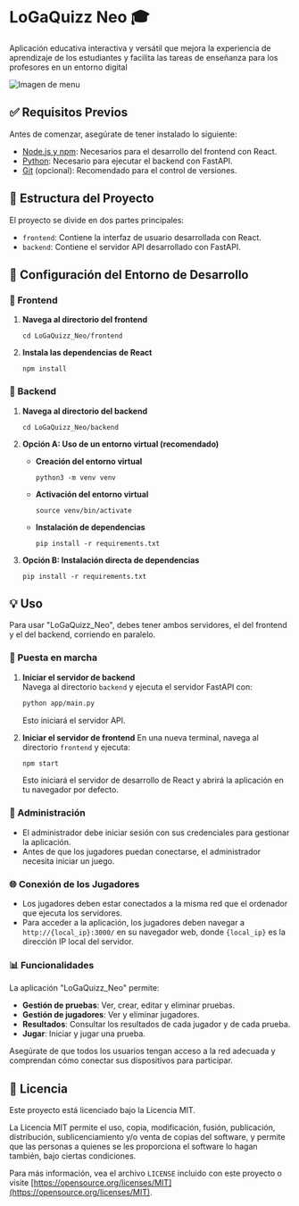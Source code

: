 # LoGaQuizz Neo 🎓 

Aplicación educativa interactiva y versátil que mejora la experiencia de aprendizaje de los estudiantes y facilita las tareas de enseñanza para los profesores en un entorno digital

![Imagen de menu](imagenes/Menu.png)

## ✅ Requisitos Previos

Antes de comenzar, asegúrate de tener instalado lo siguiente:
- [Node.js y npm](https://nodejs.org/es/): Necesarios para el desarrollo del frontend con React.
- [Python](https://www.python.org/downloads/): Necesario para ejecutar el backend con FastAPI.
- [Git](https://git-scm.com/downloads) (opcional): Recomendado para el control de versiones.

## 📂 Estructura del Proyecto

El proyecto se divide en dos partes principales:

- `frontend`: Contiene la interfaz de usuario desarrollada con React.
- `backend`: Contiene el servidor API desarrollado con FastAPI.

## 🔧 Configuración del Entorno de Desarrollo

### 🚀 Frontend

1. **Navega al directorio del frontend** 
   ```
   cd LoGaQuizz_Neo/frontend
   ```

2. **Instala las dependencias de React** 
   ```
   npm install
   ```

### 🔌 Backend

1. **Navega al directorio del backend** 
   ```
   cd LoGaQuizz_Neo/backend
   ```

2. **Opción A: Uso de un entorno virtual (recomendado)**
   - **Creación del entorno virtual**
     ```
     python3 -m venv venv
     ```
   - **Activación del entorno virtual**
     ```
     source venv/bin/activate
     ```
   - **Instalación de dependencias**
     ```
     pip install -r requirements.txt
     ```

3. **Opción B: Instalación directa de dependencias**
   ```
   pip install -r requirements.txt
   ```

## 💡 Uso
Para usar "LoGaQuizz_Neo", debes tener ambos servidores, el del frontend y el del backend, corriendo en paralelo. 

### 🏁 Puesta en marcha

1. **Iniciar el servidor de backend**  
   Navega al directorio `backend` y ejecuta el servidor FastAPI con:
   ```bash
   python app/main.py
   ```
   Esto iniciará el servidor API.

2. **Iniciar el servidor de frontend**
   En una nueva terminal, navega al directorio `frontend` y ejecuta:
   ```bash
   npm start
   ```
   Esto iniciará el servidor de desarrollo de React y abrirá la aplicación en tu navegador por defecto.

### 🔑 Administración

- El administrador debe iniciar sesión con sus credenciales para gestionar la aplicación.
- Antes de que los jugadores puedan conectarse, el administrador necesita iniciar un juego.

### 🌐 Conexión de los Jugadores

- Los jugadores deben estar conectados a la misma red que el ordenador que ejecuta los servidores.
- Para acceder a la aplicación, los jugadores deben navegar a `http://{local_ip}:3000/` en su navegador web, donde `{local_ip}` es la dirección IP local del servidor.

### 📊 Funcionalidades

La aplicación "LoGaQuizz_Neo" permite:

- **Gestión de pruebas**: Ver, crear, editar y eliminar pruebas.
- **Gestión de jugadores**: Ver y eliminar jugadores.
- **Resultados**: Consultar los resultados de cada jugador y de cada prueba.
- **Jugar**: Iniciar y jugar una prueba.

Asegúrate de que todos los usuarios tengan acceso a la red adecuada y comprendan cómo conectar sus dispositivos para participar.


## 📜 Licencia
Este proyecto está licenciado bajo la Licencia MIT.

La Licencia MIT permite el uso, copia, modificación, fusión, publicación, distribución, sublicenciamiento y/o venta de copias del software, y permite que las personas a quienes se les proporciona el software lo hagan también, bajo ciertas condiciones.

Para más información, vea el archivo `LICENSE` incluido con este proyecto o visite [https://opensource.org/licenses/MIT](https://opensource.org/licenses/MIT).
